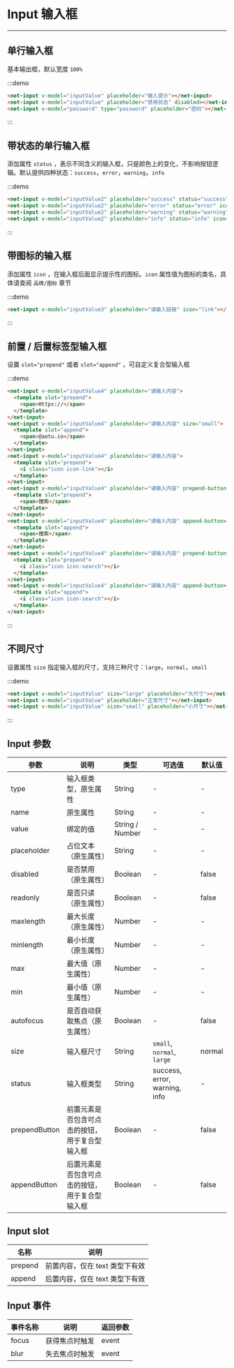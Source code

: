 
# Input 输入框

----

## 单行输入框

基本输出框，默认宽度 `100%`

:::demo
```html
<net-input v-model="inputValue" placeholder="输入提示"></net-input>
<net-input v-model="inputValue" placeholder="禁用状态" disabled></net-input>
<net-input v-model="password" type="password" placeholder="密码"></net-input>
```
:::

## 带状态的单行输入框

添加属性 `status` ，表示不同含义的输入框，只是颜色上的变化，不影响按钮逻辑。默认提供四种状态：`success`，`error`，`warning`，`info`

:::demo
```html
<net-input v-model="inputValue2" placeholder="success" status="success" icon="check-circle"></net-input>
<net-input v-model="inputValue2" placeholder="error" status="error" icon="x-circle"></net-input>
<net-input v-model="inputValue2" placeholder="warning" status="warning" icon="alert-circle"></net-input>
<net-input v-model="inputValue2" placeholder="info" status="info" icon="info"></net-input>
```
:::

## 带图标的输入框

添加属性 `icon` ，在输入框后面显示提示性的图标。`icon` 属性值为图标的类名，具体请查阅 `品牌/图标` 章节

:::demo
```html
<net-input v-model="inputValue3" placeholder="请输入链接" icon="link"></net-input>
```
:::

## 前置 / 后置标签型输入框

设置 `slot="prepend"` 或者 `slot="append"` ，可自定义复合型输入框

:::demo
```html
<net-input v-model="inputValue4" placeholder="请输入内容">
  <template slot="prepend">
    <span>Https://</span>
  </template>
</net-input>
<net-input v-model="inputValue4" placeholder="请输入内容" size="small">
  <template slot="append">
    <span>@aotu.io</span>
  </template>
</net-input>
<net-input v-model="inputValue4" placeholder="请输入内容">
  <template slot="prepend">
    <i class="icon icon-link"></i>
  </template>
</net-input>
<net-input v-model="inputValue4" placeholder="请输入内容" prepend-button>
  <template slot="prepend">
    <span>搜索</span>
  </template>
</net-input>
<net-input v-model="inputValue4" placeholder="请输入内容" append-button>
  <template slot="append">
    <span>搜索</span>
  </template>
</net-input>
<net-input v-model="inputValue4" placeholder="请输入内容" prepend-button>
  <template slot="prepend">
    <i class="icon icon-search"></i>
  </template>
</net-input>
<net-input v-model="inputValue4" placeholder="请输入内容" append-button>
  <template slot="append">
    <i class="icon icon-search"></i>
  </template>
</net-input>
```
:::

## 不同尺寸

设置属性 `size` 指定输入框的尺寸，支持三种尺寸：`large`，`normal`，`small`

:::demo
```html
<net-input v-model="inputValue" size="large" placeholder="大尺寸"></net-input>
<net-input v-model="inputValue" placeholder="正常尺寸"></net-input>
<net-input v-model="inputValue" size="small" placeholder="小尺寸"></net-input>
```
:::

## Input 参数

| 参数      | 说明          | 类型      | 可选值                           | 默认值  |
|---------- |-------------- |---------- |--------------------------------  |-------- |
| type | 输入框类型，原生属性 | String | - | - |
| name | 原生属性 | String | - | - |
| value | 绑定的值 | String / Number | - | - |
| placeholder | 占位文本（原生属性） | String | - | - |
| disabled | 是否禁用（原生属性） | Boolean | - | false |
| readonly | 是否只读（原生属性） | Boolean | - | false |
| maxlength | 最大长度（原生属性） | Number | - | - |
| minlength | 最小长度（原生属性） | Number | - | - |
| max | 最大值（原生属性） | Number | - | - |
| min | 最小值（原生属性） | Number | - | - |
| autofocus | 是否自动获取焦点（原生属性） | Boolean | - | false |
| size | 输入框尺寸 | String | `small`, `normal`, `large` | normal |
| status | 输入框类型 | String | success, error, warning, info | - |
| prependButton | 前置元素是否包含可点击的按钮，用于复合型输入框 | Boolean | - | false |
| appendButton | 后置元素是否包含可点击的按钮，用于复合型输入框 | Boolean | - | false |

## Input slot

| 名称 | 说明          |
|------ |------------ |
| prepend | 前置内容，仅在 text 类型下有效 |
| append | 后置内容，仅在 text 类型下有效 |

## Input 事件

| 事件名称 | 说明          | 返回参数  |
|---------- |-------------- |---------- |
| focus | 获得焦点时触发 | event |
| blur | 失去焦点时触发 | event |

<script>
export default {
  data() {
    return {
      inputValue: '',
      inputValue2: '',
      inputValue3: '',
      inputValue4: '',
      password: ''
    }
  }
}
</script>

<style lang="scss" scoped>
.net-input {
  width: 200px;

  & + .net-input {
    margin-top: 15px;
  }
}
</style>
